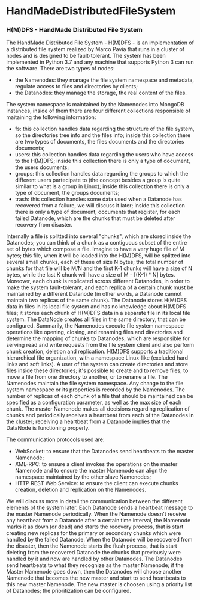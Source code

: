 # HandMadeDistributedFileSystem

### H(M)DFS - HandMade Distributed File System

The HandMade Distributed File System - H(M)DFS - is an implementation of a distributed file system realized by Marco Pavia that runs in a cluster of nodes and is designed to be fault-tolerant. 
The system has been implemented in Python 3.7 and any machine that supports Python 3 can run the software.
There are two types of nodes: 

- the Namenodes: they manage the file system namespace and metadata, regulate access to files and directories by clients;
- the Datanodes: they manage the storage, the real content of the files.

The system namespace is maintained by the Namenodes into MongoDB instances, inside of them there are four different collections responsible of maitaining the following information:

- fs: this collection handles data regarding the structure of the file system, so the directories tree info and the files info; inside this collection there are two types of documents, the files documents and the directories documents;
- users: this collection handles data regarding the users who have access to the H(M)DFS; inside this collection there is only a type of document, the users documents;
- groups: this  collection handles data regarding the groups to which the different users partecipate to (the concept besides a group is quite similar to what is a group in Linux); inside this collection there is only a type of document, the groups documents;
- trash: this collection handles some data used when a Datanode has recovered from a failure, we will discuss it later; inside this collection there is only a type of document, documents that register, for each failed Datanode, which are the chunks that must be deleted after recovery from disaster.

Internally a file is splitted into several "chunks", which are stored inside the Datanodes; you can think of a chunk as a contiguous subset of the entire set of bytes which compose a file. Imagine to have a very huge file of M bytes; this file, when it will be loaded into the H(M)DFS, will be splitted into several small chunks, each of these of size N bytes; the total number of chunks for that file will be M/N and the first K-1 chunks will have a size of N bytes, while the last K chunk will have a size of M - [(K-1) * N] bytes. Moreover, each chunk is replicated across different Datanodes, in order to make the system fault-tolerant, and each replica of a certain chunk must be maintained by a different Datanode (in other words, a Datanode cannot maintain two replicas of the same chunk). The Datanode stores H(M)DFS data in files in its local file system and has no knowledge about H(M)DFS files; it stores each chunk of H(M)DFS data in a separate file in its local file system. The DataNode creates all files in the same directory, that can be configured.
Summarily, the Namenodes execute file system namespace operations like opening, closing, and renaming files and directories and determine the mapping of chunks to Datanodes, which are responsible for serving read and write requests from the file system client and also perform chunk creation, deletion and replication. H(M)DFS supports a traditional hierarchical file organization, with a namespace Linux-like (excluded hard links and soft links). A user of the system can create directories and store files inside these directories; it's possible to create and to remove files, to move a file from one directory to another, or to rename a file. The Namenodes maintain the file system namespace. Any change to the file system namespace or its properties is recorded by the Namenodes. The number of replicas of each chunk of a file that should be maintained can be specified as a configuration parameter, as well as the max size of each chunk. The master Namenode makes all decisions regarding replication of chunks and periodically receives a heartbeat from each of the Datanodes in the cluster; receiving a heartbeat from a Datanode implies that the DataNode is functioning properly.

The communication protocols used are:

- WebSocket: to ensure that the Datanodes send heartbeats to the master Namenode;
- XML-RPC: to ensure a client invokes the operations on the master Namenode and to ensure the master Namenode can align the namespace maintained by the other slave Namenodes;
- HTTP REST Web Service: to ensure the client can execute chunks creation, deletion and replication on the Namenodes.

We will discuss more in detail the communication between the different elements of the system later.
Each Datanode sends a heartbeat message to the master Namenode periodically. When the Namenode doesn't receive any heartbeat from a Datanode after a certain time interval, the Namenode marks it as down (or dead) and starts the recovery process, that is start creating new replicas for the primary or secondary chunks which were handled by the failed Datanode. When the Datanode will be recovered from the disaster, then the Namenode starts the flush process, that is start deleting from the recovered Datanode the chunks that previously were handled by it and now are handled by other Datanodes. The Datanodes send heartbeats to what they recognize as the master Namenode; if the Master Namenode goes down, then the Datanodes will choose another Namenode that becomes the new master and start to send heartbeats to this new master Namenode. The new  master is choosen using a priority list of Datanodes; the prioritization can be configured. 



